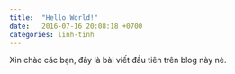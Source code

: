 ```yaml
---
title:  "Hello World!"
date:   2016-07-16 20:08:18 +0700
categories: linh-tinh
---
```


Xin chào các bạn, đây là bài viết đầu tiên trên blog này nè.
